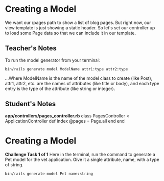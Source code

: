 # Creating a Model
We want our /pages path to show a list of blog pages.
But right now, our view template is just showing a static header.
So let's set our controller up to load some Page data so that we can include it in our template.

## Teacher's Notes

To run the model generator from your terminal:

`bin/rails generate model ModelName attr1:type attr2:type`

...Where ModelName is the name of the model class to create (like Post), attr1, attr2, etc. are the names of attributes (like title or body), and each type entry is the type of the attribute (like string or integer).

## Student's Notes
__app/controllers/pages_controller.rb__
class PagesController < ApplicationController
  def index
    @pages = Page.all
  end
end

# Creating a Model

**Challenge Task 1 of 1**
Here in the terminal, run the command to generate a Pet model for the vet application. Give it a single attribute, name, with a type of string.

	bin/rails generate model Pet name:string

